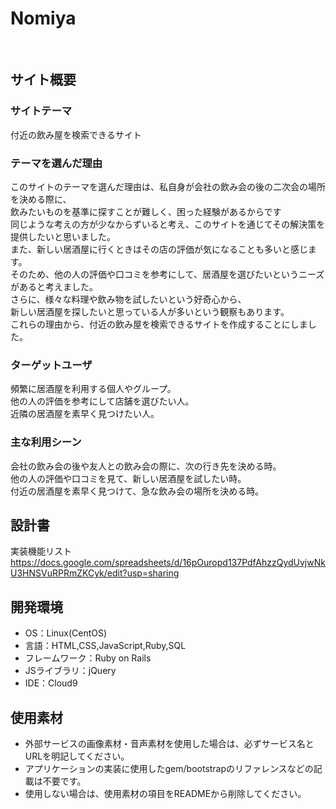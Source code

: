 # Nomiya
​
## サイト概要
### サイトテーマ

​付近の飲み屋を検索できるサイト
### テーマを選んだ理由

 このサイトのテーマを選んだ理由は、私自身が会社の飲み会の後の二次会の場所を決める際に、  
 飲みたいものを基準に探すことが難しく、困った経験があるからです  
 同じような考えの方が少なからずいると考え、このサイトを通じてその解決策を提供したいと思いました。  
 また、新しい居酒屋に行くときはその店の評価が気になることも多いと感じます。  
 そのため、他の人の評価や口コミを参考にして、居酒屋を選びたいというニーズがあると考えました。  
 さらに、様々な料理や飲み物を試したいという好奇心から、  
 新しい居酒屋を探したいと思っている人が多いという観察もあります。  
 これらの理由から、付近の飲み屋を検索できるサイトを作成することにしました。
### ターゲットユーザ

​頻繁に居酒屋を利用する個人やグループ。  
 他の人の評価を参考にして店舗を選びたい人。  
 近隣の居酒屋を素早く見つけたい人。
### 主な利用シーン

​会社の飲み会の後や友人との飲み会の際に、次の行き先を決める時。  
 他の人の評価や口コミを見て、新しい居酒屋を試したい時。  
 付近の居酒屋を素早く見つけて、急な飲み会の場所を決める時。
## 設計書
実装機能リスト　https://docs.google.com/spreadsheets/d/16pOuropd137PdfAhzzQydUvjwNkU3HNSVuRPRmZKCyk/edit?usp=sharing
​
## 開発環境
- OS：Linux(CentOS)
- 言語：HTML,CSS,JavaScript,Ruby,SQL
- フレームワーク：Ruby on Rails
- JSライブラリ：jQuery
- IDE：Cloud9
​
## 使用素材
- 外部サービスの画像素材・音声素材を使用した場合は、必ずサービス名とURLを明記してください。
- アプリケーションの実装に使用したgem/bootstrapのリファレンスなどの記載は不要です。
- 使用しない場合は、使用素材の項目をREADMEから削除してください。
